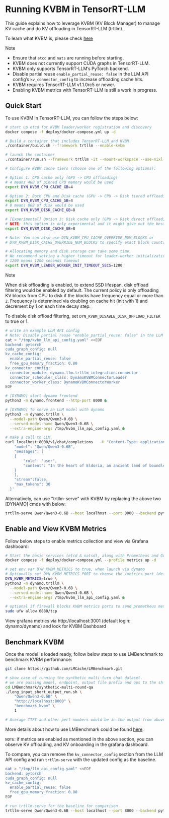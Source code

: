 <!--
SPDX-FileCopyrightText: Copyright (c) 2025 NVIDIA CORPORATION & AFFILIATES. All rights reserved.
SPDX-License-Identifier: Apache-2.0

Licensed under the Apache License, Version 2.0 (the "License");
you may not use this file except in compliance with the License.
You may obtain a copy of the License at

http://www.apache.org/licenses/LICENSE-2.0

Unless required by applicable law or agreed to in writing, software
distributed under the License is distributed on an "AS IS" BASIS,
WITHOUT WARRANTIES OR CONDITIONS OF ANY KIND, either express or implied.
See the License for the specific language governing permissions and
limitations under the License.
-->

# Running KVBM in TensorRT-LLM

This guide explains how to leverage KVBM (KV Block Manager) to manage KV cache and do KV offloading in TensorRT-LLM (trtllm).

To learn what KVBM is, please check [here](kvbm_architecture.md)

> [!Note]
> - Ensure that `etcd` and `nats` are running before starting.
> - KVBM does not currently support CUDA graphs in TensorRT-LLM.
> - KVBM only supports TensorRT-LLM’s PyTorch backend.
> - Disable partial reuse `enable_partial_reuse: false` in the LLM API config’s `kv_connector_config` to increase offloading cache hits.
> - KVBM requires TensorRT-LLM v1.1.0rc5 or newer.
> - Enabling KVBM metrics with TensorRT-LLM is still a work in progress.

## Quick Start

To use KVBM in TensorRT-LLM, you can follow the steps below:

```bash
# start up etcd for KVBM leader/worker registration and discovery
docker compose -f deploy/docker-compose.yml up -d

# Build a container that includes TensorRT-LLM and KVBM.
./container/build.sh --framework trtllm --enable-kvbm

# launch the container
./container/run.sh --framework trtllm -it --mount-workspace --use-nixl-gds

# Configure KVBM cache tiers (choose one of the following options):

# Option 1: CPU cache only (GPU -> CPU offloading)
# 4 means 4GB of pinned CPU memory would be used
export DYN_KVBM_CPU_CACHE_GB=4

# Option 2: Both CPU and Disk cache (GPU -> CPU -> Disk tiered offloading)
export DYN_KVBM_CPU_CACHE_GB=4
# 8 means 8GB of disk would be used
export DYN_KVBM_DISK_CACHE_GB=8

# [Experimental] Option 3: Disk cache only (GPU -> Disk direct offloading, bypassing CPU)
# NOTE: this option is only experimental and it might give out the best performance.
export DYN_KVBM_DISK_CACHE_GB=8

# Note: You can also use DYN_KVBM_CPU_CACHE_OVERRIDE_NUM_BLOCKS or
# DYN_KVBM_DISK_CACHE_OVERRIDE_NUM_BLOCKS to specify exact block counts instead of GB

# Allocating memory and disk storage can take some time.
# We recommend setting a higher timeout for leader–worker initialization.
# 1200 means 1200 seconds timeout
export DYN_KVBM_LEADER_WORKER_INIT_TIMEOUT_SECS=1200
```

> [!NOTE]
> When disk offloading is enabled, to extend SSD lifespan, disk offload filtering would be enabled by default. The current policy is only offloading KV blocks from CPU to disk if the blocks have frequency equal or more than `2`. Frequency is determined via doubling on cache hit (init with 1) and decrement by 1 on each time decay step.
>
> To disable disk offload filtering, set `DYN_KVBM_DISABLE_DISK_OFFLOAD_FILTER` to true or 1.

```bash
# write an example LLM API config
# Note: Disable partial reuse "enable_partial_reuse: false" in the LLM API config’s "kv_connector_config" to increase offloading cache hits.
cat > "/tmp/kvbm_llm_api_config.yaml" <<EOF
backend: pytorch
cuda_graph_config: null
kv_cache_config:
  enable_partial_reuse: false
  free_gpu_memory_fraction: 0.80
kv_connector_config:
  connector_module: dynamo.llm.trtllm_integration.connector
  connector_scheduler_class: DynamoKVBMConnectorLeader
  connector_worker_class: DynamoKVBMConnectorWorker
EOF

# [DYNAMO] start dynamo frontend
python3 -m dynamo.frontend --http-port 8000 &

# [DYNAMO] To serve an LLM model with dynamo
python3 -m dynamo.trtllm \
  --model-path Qwen/Qwen3-0.6B \
  --served-model-name Qwen/Qwen3-0.6B \
  --extra-engine-args /tmp/kvbm_llm_api_config.yaml &

# make a call to LLM
curl localhost:8000/v1/chat/completions   -H "Content-Type: application/json"   -d '{
    "model": "Qwen/Qwen3-0.6B",
    "messages": [
    {
        "role": "user",
        "content": "In the heart of Eldoria, an ancient land of boundless magic and mysterious creatures, lies the long-forgotten city of Aeloria. Once a beacon of knowledge and power, Aeloria was buried beneath the shifting sands of time, lost to the world for centuries. You are an intrepid explorer, known for your unparalleled curiosity and courage, who has stumbled upon an ancient map hinting at ests that Aeloria holds a secret so profound that it has the potential to reshape the very fabric of reality. Your journey will take you through treacherous deserts, enchanted forests, and across perilous mountain ranges. Your Task: Character Background: Develop a detailed background for your character. Describe their motivations for seeking out Aeloria, their skills and weaknesses, and any personal connections to the ancient city or its legends. Are they driven by a quest for knowledge, a search for lost familt clue is hidden."
    }
    ],
    "stream":false,
    "max_tokens": 30
  }'

```

Alternatively, can use "trtllm-serve" with KVBM by replacing the above two [DYNAMO] cmds with below:
```bash
trtllm-serve Qwen/Qwen3-0.6B --host localhost --port 8000 --backend pytorch --extra_llm_api_options /tmp/kvbm_llm_api_config.yaml
```

## Enable and View KVBM Metrics

Follow below steps to enable metrics collection and view via Grafana dashboard:
```bash
# Start the basic services (etcd & natsd), along with Prometheus and Grafana
docker compose -f deploy/docker-compose.yml --profile metrics up -d

# set env var DYN_KVBM_METRICS to true, when launch via dynamo
# Optionally set DYN_KVBM_METRICS_PORT to choose the /metrics port (default: 6880).
DYN_KVBM_METRICS=true \
python3 -m dynamo.trtllm \
  --model-path Qwen/Qwen3-0.6B \
  --served-model-name Qwen/Qwen3-0.6B \
  --extra-engine-args /tmp/kvbm_llm_api_config.yaml &

# optional if firewall blocks KVBM metrics ports to send prometheus metrics
sudo ufw allow 6880/tcp
```

View grafana metrics via http://localhost:3001 (default login: dynamo/dynamo) and look for KVBM Dashboard

## Benchmark KVBM

Once the model is loaded ready, follow below steps to use LMBenchmark to benchmark KVBM performance:
```bash
git clone https://github.com/LMCache/LMBenchmark.git

# show case of running the synthetic multi-turn chat dataset.
# we are passing model, endpoint, output file prefix and qps to the sh script.
cd LMBenchmark/synthetic-multi-round-qa
./long_input_short_output_run.sh \
    "Qwen/Qwen3-0.6B" \
    "http://localhost:8000" \
    "benchmark_kvbm" \
    1

# Average TTFT and other perf numbers would be in the output from above cmd
```
More details about how to use LMBenchmark could be found [here](https://github.com/LMCache/LMBenchmark).

`NOTE`: if metrics are enabled as mentioned in the above section, you can observe KV offloading, and KV onboarding in the grafana dashboard.

To compare, you can remove the `kv_connector_config` section from the LLM API config and run `trtllm-serve` with the updated config as the baseline.
```bash
cat > "/tmp/llm_api_config.yaml" <<EOF
backend: pytorch
cuda_graph_config: null
kv_cache_config:
  enable_partial_reuse: false
  free_gpu_memory_fraction: 0.80
EOF

# run trtllm-serve for the baseline for comparison
trtllm-serve Qwen/Qwen3-0.6B --host localhost --port 8000 --backend pytorch --extra_llm_api_options /tmp/llm_api_config.yaml &
```
